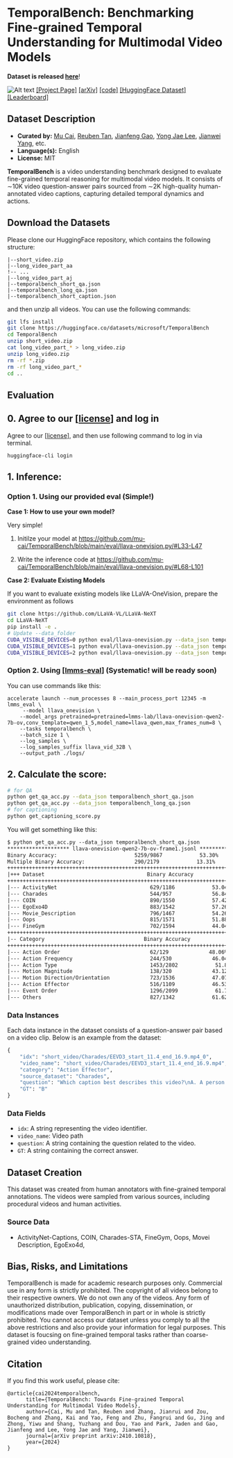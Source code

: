 
# TemporalBench: Benchmarking Fine-grained Temporal Understanding for Multimodal Video Models

**Dataset is released [here](https://huggingface.co/datasets/microsoft/TemporalBench)**!


![Alt text](https://temporalbench.github.io/static/images/teaser-enlarged-v1.png)
[[Project Page]](https://temporalbench.github.io/) [[arXiv]](https://arxiv.org/abs/2410.10818) [[code]](https://github.com/mu-cai/TemporalBench) [[HuggingFace Dataset]](https://huggingface.co/datasets/microsoft/TemporalBench) [[Leaderboard]](https://temporalbench.github.io/#leaderboard)






## Dataset Description

- **Curated by:** [Mu Cai](https://pages.cs.wisc.edu/~mucai/), [Reuben Tan](https://cs-people.bu.edu/rxtan/), [Jianfeng Gao](https://www.microsoft.com/en-us/research/people/jfgao/?from=https://research.microsoft.com/en-us/um/people/jfgao/&type=exact), [Yong Jae Lee](https://pages.cs.wisc.edu/~yongjaelee/), [Jianwei Yang](https://jwyang.github.io/), etc.
- **Language(s):** English
- **License:** MIT


**TemporalBench** is a video understanding benchmark designed to evaluate fine-grained temporal reasoning for multimodal video models. It consists of ∼10K video question-answer pairs sourced from ∼2K high-quality human-annotated video captions, capturing detailed temporal dynamics and actions.






## Download the Datasets


Please clone our HuggingFace repository, which contains the following structure:
```
|--short_video.zip
|--long_video_part_aa
!-- ...
|--long_video_part_aj
|--temporalbench_short_qa.json
|--temporalbench_long_qa.json
|--temporalbench_short_caption.json
```

and then unzip all videos. You can use the following commands:
```sh
git lfs install
git clone https://huggingface.co/datasets/microsoft/TemporalBench
cd TemporalBench
unzip short_video.zip
cat long_video_part_* > long_video.zip
unzip long_video.zip
rm -rf *.zip
rm -rf long_video_part_*
cd ..
```



<!-- 
 two zipped video folders (`short_video.zip` and `long_video.zip`), the text-score and video-score prompts we used (`temporalbench_short_qa.json` and `vinoground_videoscore.json`) and the original csv file (`vinoground.csv`). In the following instructions, we default that you cloned the Huggingface repo right under this folder. You can use the following code:

 -->




## Evaluation

## 0. Agree to our  \[[license](https://huggingface.co/datasets/microsoft/TemporalBench)\] and log in


Agree to our  \[[license](https://huggingface.co/datasets/microsoft/TemporalBench)\], and then use following command to log in via terminal.

```
huggingface-cli login
```

## 1. Inference:


### Option 1. Using our provided eval (Simple!)



**Case 1: How to use your own model?**


Very simple! 

1. Initilze your model at https://github.com/mu-cai/TemporalBench/blob/main/eval/llava-onevision.py/#L33-L47

2. Write the inference code at https://github.com/mu-cai/TemporalBench/blob/main/eval/llava-onevision.py/#L68-L101


**Case 2: Evaluate Existing Models**

If you want to evaluate existing models like LLaVA-OneVision, prepare the environment as follows


```bash
git clone https://github.com/LLaVA-VL/LLaVA-NeXT
cd LLaVA-NeXT
pip install -e .
# Update --data_folder
CUDA_VISIBLE_DEVICES=0 python eval/llava-onevision.py --data_json temporalbench_short_qa.json
CUDA_VISIBLE_DEVICES=1 python eval/llava-onevision.py --data_json temporalbench_long_qa.json
CUDA_VISIBLE_DEVICES=2 python eval/llava-onevision.py --data_json temporalbench_short_capruib.json

```



### Option 2. Using \[[lmms-eval](https://github.com/EvolvingLMMs-Lab/lmms-eval)\] (Systematic! will be ready soon)

You can use commands like this:
```
accelerate launch --num_processes 8 --main_process_port 12345 -m lmms_eval \
     --model llava_onevision \
    --model_args pretrained=pretrained=lmms-lab/llava-onevision-qwen2-7b-ov,conv_template=qwen_1_5,model_name=llava_qwen,max_frames_num=8 \
    --tasks temporalbench \
    --batch_size 1 \
    --log_samples \
    --log_samples_suffix llava_vid_32B \
    --output_path ./logs/
```



## 2. Calculate the score:



```bash
# for QA
python get_qa_acc.py --data_json temporalbench_short_qa.json
python get_qa_acc.py --data_json temporalbench_long_qa.json
# for captioning
python get_captioning_score.py 
```

You will get something like this:

```txt
$ python get_qa_acc.py --data_json temporalbench_short_qa.json
******************** llava-onevision-qwen2-7b-ov-frame1.jsonl ********************
Binary Accuracy:                         5259/9867            53.30%
Multiple Binary Accuracy:                290/2179            13.31%
++++++++++++++++++++++++++++++++++++++++++++++++++++++++++++++++++++++++++++++++++++++++++++++++++++++++++++++
|+++ Dataset                                 Binary Accuracy             ||| Multiple Binary Accuracy                   
++++++++++++++++++++++++++++++++++++++++++++++++++++++++++++++++++++++++++++++++++++++++++++++++++++++++++++++
|--- ActivityNet                              629/1186            53.04% ||| 47/281             16.73%
|--- Charades                                 544/957             56.84% ||| 55/298             18.46%
|--- COIN                                     890/1550            57.42% ||| 62/385             16.10%
|--- EgoExo4D                                 883/1542            57.26% ||| 34/307             11.07%
|--- Movie_Description                        796/1467            54.26% ||| 52/326             15.95%
|--- Oops                                     815/1571            51.88% ||| 26/294             8.84%
|--- FineGym                                  702/1594            44.04% ||| 14/288             4.86%
++++++++++++++++++++++++++++++++++++++++++++++++++++++++++++++++++++++++++++++++++++++++++++++++++++++++++++++
|-- Category                                Binary Accuracy             ||| Multiple Binary Accuracy                   
++++++++++++++++++++++++++++++++++++++++++++++++++++++++++++++++++++++++++++++++++++++++++++++++++++++++++++++
|--- Action Order                             62/129             48.06% ||| 48/110             43.64%
|--- Action Frequency                         244/530             46.04% ||| 154/390             39.49%
|--- Action Type                              1453/2802            51.86% ||| 608/1547            39.30%
|--- Motion Magnitude                         138/320             43.12% ||| 97/253             38.34%
|--- Motion Direction/Orientation             723/1536            47.07% ||| 400/1037            38.57%
|--- Action Effector                          516/1109            46.53% ||| 275/746             36.86%
|--- Event Order                              1296/2099            61.74% ||| 542/1132            47.88%
|--- Others                                   827/1342            61.62% ||| 435/839             51.85%
```



<!-- ### Direct Use

<!-- This section describes suitable use cases for the dataset. -->

<!-- The dataset is useful for assessing the temporal reasoning abilities of multimodal models, particularly fine-grained video understanding, long-term video understanding, and video captioning with rich details. -->


### Data Instances

Each data instance in the dataset consists of a question-answer pair based on a video clip. Below is an example from the dataset:


```python
{
    "idx": "short_video/Charades/EEVD3_start_11.4_end_16.9.mp4_0",
    "video_name": "short_video/Charades/EEVD3_start_11.4_end_16.9.mp4",
    "category": "Action Effector",
    "source_dataset": "Charades",
    "question": "Which caption best describes this video?\nA. A person closes the door of the fridge with his left hand while looking at the bowl of fruit he holds in his right hand. He transfers the bowl from his right hand to his left hand. He picks up a fruit from the bowl with his left hand. He tosses the fruit up with his left hand and catches it with the same hand while walking forward. \nB. A person closes the door of the fridge with his left hand while looking at the bowl of fruit he holds in his right hand. He transfers the bowl from his right hand to his left hand. He picks up a fruit from the bowl with his right hand. He tosses the fruit up with his right hand and catches it with the same hand while walking forward.\nAnswer with the option's letter from the given choices directly.",
    "GT": "B"
}
```

### Data Fields

- `idx`: A string representing the video identifier.
- `video_name`: Video path
- `question`: A string containing the question related to the video.
- `GT`: A string containing the correct answer.


<!-- ### Data Splits

The dataset is split into the following:

- `test`: 9867 rows -->

## Dataset Creation

This dataset was created from human annotators with fine-grained temporal annotations. The videos were sampled from various sources, including procedural videos and human activities.

### Source Data

- ActivityNet-Captions, COIN, Charades-STA, FineGym, Oops, Movei Description, EgoExo4d, 

<!-- #### Data Collection and Processing

Refer to the main paper for detailed information about the data collection and curation process. -->

<!-- #### Personal and Sensitive Information

No personal or sensitive information is contained in this dataset. -->

## Bias, Risks, and Limitations

TemporalBench is made for academic research purposes only. Commercial use in any form is strictly prohibited.
The copyright of all videos belong to their respective owners. We do not own any of the videos.
Any form of unauthorized distribution, publication, copying, dissemination, or modifications made over TemporalBench in part or in whole is strictly prohibited.
You cannot access our dataset unless you comply to all the above restrictions and also provide your information for legal purposes.
This dataset is foucsing on fine-grained temporal tasks rather than coarse-grained video understanding.

## Citation

If you find this work useful, please cite:

```
@article{cai2024temporalbench,
      title={TemporalBench: Towards Fine-grained Temporal Understanding for Multimodal Video Models},
      author={Cai, Mu and Tan, Reuben and Zhang, Jianrui and Zou, Bocheng and Zhang, Kai and Yao, Feng and Zhu, Fangrui and Gu, Jing and Zhong, Yiwu and Shang, Yuzhang and Dou, Yao and Park, Jaden and Gao, Jianfeng and Lee, Yong Jae and Yang, Jianwei},
      journal={arXiv preprint arXiv:2410.10818},
      year={2024}
}
```

